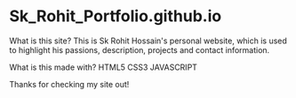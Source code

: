 # Sk_Rohit_Portfolio.github.io
What is this site?
This is Sk Rohit Hossain's personal website, which is used to highlight his passions, description, projects and contact information.

What is this made with?
HTML5
CSS3
JAVASCRIPT



Thanks for checking my site out!

